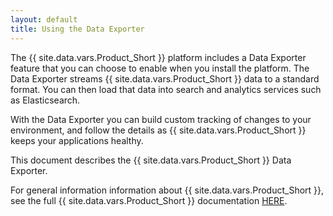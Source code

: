 ```yaml
---
layout: default
title: Using the Data Exporter
---
```


<p>The {{ site.data.vars.Product_Short }} platform includes a Data Exporter feature 
that you can choose to enable when you install the platform. The Data Exporter streams 
 {{ site.data.vars.Product_Short }} data to a standard format. You can then 
 load that data into search and analytics services such as Elasticsearch.</p>
 
 <p>With the Data Exporter you can build custom tracking of changes to your environment, 
 and follow the details as {{ site.data.vars.Product_Short }} keeps your applications 
 healthy.</p>


<p>This document describes the {{ site.data.vars.Product_Short }} Data Exporter.</p>


<p>For general information information about {{ site.data.vars.Product_Short }}, 
see the full {{ site.data.vars.Product_Short }} documentation 
<a href="https://docs.turbonomic.com/">HERE</a>.</p>